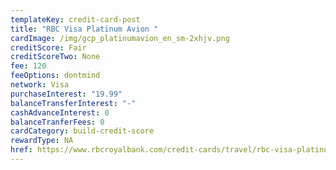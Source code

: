 ```yaml
---
templateKey: credit-card-post
title: "RBC Visa Platinum Avion "
cardImage: /img/gcp_platinumavion_en_sm-2xhjv.png
creditScore: Fair
creditScoreTwo: None
fee: 120
feeOptions: dontmind
network: Visa
purchaseInterest: "19.99"
balanceTransferInterest: "-"
cashAdvanceInterest: 0
balanceTranferFees: 0
cardCategory: build-credit-score
rewardType: NA
href: https://www.rbcroyalbank.com/credit-cards/travel/rbc-visa-platinum-avion.html
---
```

